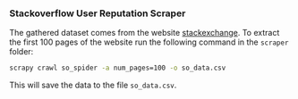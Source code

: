 ### Stackoverflow User Reputation Scraper
The gathered dataset comes from the website [stackexchange](https://stackexchange.com/leagues/1/year/stackoverflow/). To extract the first 100 pages of the website run the following command in the `scraper` folder:

```bash
scrapy crawl so_spider -a num_pages=100 -o so_data.csv
```

This will save the data to the file `so_data.csv`.

